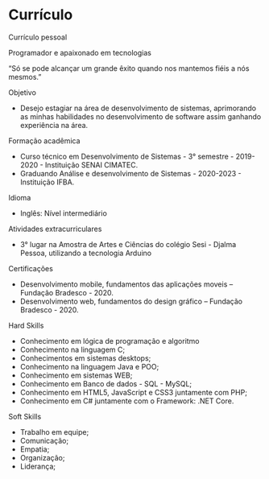 # Currículo
 Currículo pessoal

 Programador e apaixonado em tecnologias
 
“Só se pode alcançar um grande êxito quando nos mantemos fiéis a nós mesmos.”




Objetivo
- Desejo estagiar na área de desenvolvimento de sistemas, aprimorando as minhas habilidades no desenvolvimento de software assim ganhando experiência na área.

Formação acadêmica
- Curso técnico em Desenvolvimento de Sistemas - 3° semestre - 2019-2020 - Instituição SENAI CIMATEC.
- Graduando Análise e desenvolvimento de Sistemas - 2020-2023 - Instituição IFBA.

Idioma
- Inglês: Nível intermediário

Atividades extracurriculares
- 3° lugar na Amostra de Artes e Ciências do colégio Sesi - Djalma Pessoa, utilizando a tecnologia Arduino

Certificações
- Desenvolvimento mobile, fundamentos das aplicações moveis – Fundação Bradesco - 2020.
- Desenvolvimento web, fundamentos do design gráfico – Fundação Bradesco - 2020.

Hard Skills
* Conhecimento em lógica de programação e algoritmo
* Conhecimento na linguagem C; 
* Conhecimentos em sistemas desktops;
* Conhecimento na linguagem Java e POO;
* Conhecimento em sistemas WEB;
* Conhecimento em Banco de dados - SQL - MySQL;
* Conhecimento em HTML5, JavaScript e CSS3 juntamente com PHP;
* Conhecimento em C# juntamente com o Framework: .NET Core.

Soft Skills
* Trabalho em equipe;
* Comunicação;
* Empatia;
* Organização;
* Liderança;

